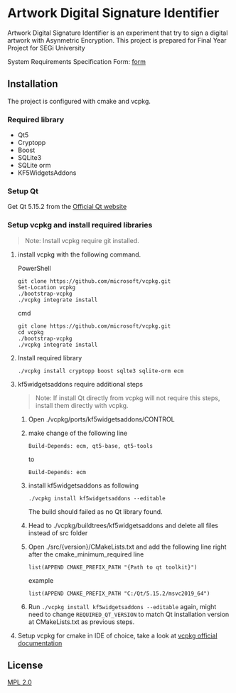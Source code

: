 # Artwork Digital Signature Identifier

Artwork Digital Signature Identifier is an experiment that try to sign a digital artwork with Asynmetric Encryption.
This project is prepared for Final Year Project for SEGi University

System Requirements Specification Form:
    [form](https://www.dropbox.com/s/vjlsmh3m7rksrfe/FYP1_RequirementsSpecification%20_Kaiwen-signed.pdf?dl=0)

## Installation

The project is configured with cmake and vcpkg.

### Required library

 - Qt5
 - Cryptopp
 - Boost
 - SQLite3
 - SQLite orm
 - KF5WidgetsAddons

### Setup Qt

Get Qt 5.15.2 from the [Official Qt website](https://www.qt.io)

### Setup vcpkg and install required libraries

> Note: Install vcpkg require git installed.

 1. install vcpkg with the following command.

    PowerShell
    ```
    git clone https://github.com/microsoft/vcpkg.git
    Set-Location vcpkg
    ./bootstrap-vcpkg
    ./vcpkg integrate install
    ```

    cmd
    ```
    git clone https://github.com/microsoft/vcpkg.git
    cd vcpkg
    ./bootstrap-vcpkg
    ./vcpkg integrate install
    ```

 1. Install required library

    ```
    ./vcpkg install cryptopp boost sqlte3 sqlite-orm ecm
    ```

 1. kf5widgetsaddons require additional steps

    > Note: If install Qt directly from vcpkg will not require this steps, install them directly with vcpkg.
    
    1. Open ./vcpkg/ports/kf5widgetsaddons/CONTROL

    1. make change of the following line

        ```
        Build-Depends: ecm, qt5-base, qt5-tools
        ```

        to

        ```
        Build-Depends: ecm
        ```

    1. install kf5widgetsaddons as following

        ```
        ./vcpkg install kf5widgetsaddons --editable
        ```

        The build should failed as no Qt library found.

    1. Head to ./vcpkg/buildtrees/kf5widgetsaddons and delete all files instead of src folder

    1. Open ./src/{version}/CMakeLists.txt and add the following line right after the cmake_minimum_required line
        ```
        list(APPEND CMAKE_PREFIX_PATH "{Path to qt toolkit}")
        ```

        example
        ```
        list(APPEND CMAKE_PREFIX_PATH "C:/Qt/5.15.2/msvc2019_64")
        ```

    1. Run `./vcpkg install kf5widgetsaddons --editable` again, might need to change `REQUIRED_QT_VERSION` to match Qt
        installation version at CMakeLists.txt as previous steps.

 1. Setup vcpkg for cmake in IDE of choice, take a look at
    [vcpkg official documentation](https://github.com/microsoft/vcpkg#using-vcpkg-with-cmake)

## License
[MPL 2.0](https://www.mozilla.org/en-US/MPL/2.0/)
